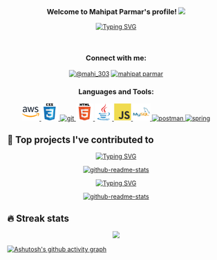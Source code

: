 

<h3 align="center">
  Welcome to Mahipat Parmar's profile!
  <img src="https://media.giphy.com/media/hvRJCLFzcasrR4ia7z/giphy.gif" width="28">
</h3>

<!-- Typing SVG by DenverCoder1 - https://github.com/DenverCoder1/readme-typing-svg -->
<p align="center">
<a href="https://git.io/typing-svg"><img src="https://readme-typing-svg.demolab.com?font=Fira+Code&pause=1000&width=501&lines=--------%3E++Java+Backend+Devloper++%3C---------; .+A+good+programmer+with+great+habits+.;Make+it+work%2C+make+it+right%2C+make+it+fast." alt="Typing SVG" /></a></p>

<!-- Social icons section -->


<br/>

<h3 align="center">Connect with me:</h3>
<p align="center">
<a href="https://twitter.com/@mahi_303" target="blank"><img align="center" src="https://raw.githubusercontent.com/rahuldkjain/github-profile-readme-generator/master/src/images/icons/Social/twitter.svg" alt="@mahi_303" height="30" width="40" /></a>
<a href="https://linkedin.com/in/mahipat parmar" target="blank"><img align="center" src="https://raw.githubusercontent.com/rahuldkjain/github-profile-readme-generator/master/src/images/icons/Social/linked-in-alt.svg" alt="mahipat parmar" height="30" width="40" /></a>
</p>

<h3 align="center">Languages and Tools:</h3>

<p align="center"> <a href="https://aws.amazon.com" target="_blank" rel="noreferrer"> <img src="https://raw.githubusercontent.com/devicons/devicon/master/icons/amazonwebservices/amazonwebservices-original-wordmark.svg" alt="aws" width="40" height="40"/> </a> <a href="https://www.w3schools.com/css/" target="_blank" rel="noreferrer"> <img src="https://raw.githubusercontent.com/devicons/devicon/master/icons/css3/css3-original-wordmark.svg" alt="css3" width="40" height="40"/> </a> <a href="https://git-scm.com/" target="_blank" rel="noreferrer"> <img src="https://www.vectorlogo.zone/logos/git-scm/git-scm-icon.svg" alt="git" width="40" height="40"/> </a> <a href="https://www.w3.org/html/" target="_blank" rel="noreferrer"> <img src="https://raw.githubusercontent.com/devicons/devicon/master/icons/html5/html5-original-wordmark.svg" alt="html5" width="40" height="40"/> </a> <a href="https://www.java.com" target="_blank" rel="noreferrer"> <img src="https://raw.githubusercontent.com/devicons/devicon/master/icons/java/java-original.svg" alt="java" width="40" height="40"/> </a> <a href="https://developer.mozilla.org/en-US/docs/Web/JavaScript" target="_blank" rel="noreferrer"> <img src="https://raw.githubusercontent.com/devicons/devicon/master/icons/javascript/javascript-original.svg" alt="javascript" width="40" height="40"/> </a> <a href="https://www.mysql.com/" target="_blank" rel="noreferrer"> <img src="https://raw.githubusercontent.com/devicons/devicon/master/icons/mysql/mysql-original-wordmark.svg" alt="mysql" width="40" height="40"/> </a> <a href="https://postman.com" target="_blank" rel="noreferrer"> <img src="https://www.vectorlogo.zone/logos/getpostman/getpostman-icon.svg" alt="postman" width="40" height="40"/> </a> <a href="https://spring.io/" target="_blank" rel="noreferrer"> <img src="https://www.vectorlogo.zone/logos/springio/springio-icon.svg" alt="spring" width="40" height="40"/> </a> </p>



## 📕 Top projects I've contributed to
<p align="center">
<a href="https://git.io/typing-svg"><img src="https://readme-typing-svg.demolab.com?font=Fira+Code&pause=1000&width=501&lines=--------%3E++Zappos.com+clone++%3C---------" alt="Typing SVG" /></a></p>

<p align="center">
  <a href="https://github.com/mahipat303/subtle-swing-119"><img width="278" src="https://denvercoder1-github-readme-stats.vercel.app/api/pin/?username=mahipat303&repo=subtle-swing-119&theme=react&bg_color=1F222E&title_color=F85D7F&hide_border=true&icon_color=F8D866&show_icons=false" alt="github-readme-stats"></a>
</p>



<p align="center">
<a href="https://git.io/typing-svg"><img src="https://readme-typing-svg.demolab.com?font=Fira+Code&pause=1000&width=501&lines=--------%3E++Smatbot.com+clone++%3C---------" alt="Typing SVG" /></a></p>

<p align="center">
  <a href="https://github.com/mahipat303/wired-interest-36"><img width="278" src="https://denvercoder1-github-readme-stats.vercel.app/api/pin/?username=mahipat303&repo=wired-interest-36&theme=react&bg_color=1F222E&title_color=F85D7F&hide_border=true&icon_color=F8D866&show_icons=false" alt="github-readme-stats"></a>
</p>



## 🔥 Streak stats

<p align="center">
  <a href="https://github.com/mahipat303">
    <img src="https://streak-stats.demolab.com/?user=mahipat303&theme=monokai-metallian&hide_border=true"/>
  </a>
</p>

[![Ashutosh's github activity graph](https://activity-graph.herokuapp.com/graph?username=mahipat303&bg_color=403b3d&color=ffc87a&line=3e7955&point=fffafa&area=true&hide_border=true)](https://github.com/mahipat303)





